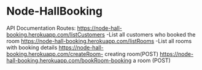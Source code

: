 # Node-HallBooking
API Documentation
Routes:
https://node-hall-booking.herokuapp.com/listCustomers -List all customers who booked the room
https://node-hall-booking.herokuapp.com/listRooms -List all rooms with booking details
https://node-hall-booking.herokuapp.com/createRoom- creating room(POST)
https://node-hall-booking.herokuapp.com/bookRoom-booking a room (POST)
